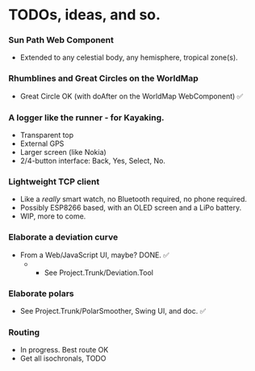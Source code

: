 # TODOs, ideas, and so.

### Sun Path Web Component
- Extended to any celestial body, any hemisphere, tropical zone(s).

### Rhumblines and Great Circles on the WorldMap
- Great Circle OK (with doAfter on the WorldMap WebComponent) &#9989;

### A logger like the runner - for Kayaking.
- Transparent top
- External GPS
- Larger screen (like Nokia)
- 2/4-button interface: Back, Yes, Select, No.

### Lightweight TCP client
- Like a _really_ smart watch, no Bluetooth required, no phone required.
- Possibly ESP8266 based, with an OLED screen and a LiPo battery.
- WIP, more to come.

### Elaborate a deviation curve
- From a Web/JavaScript UI, maybe? DONE. &#9989;
  - - See Project.Trunk/Deviation.Tool

### Elaborate polars
- See Project.Trunk/PolarSmoother, Swing UI, and doc. &#9989;

### Routing
- In progress. Best route OK
- Get all isochronals, TODO

